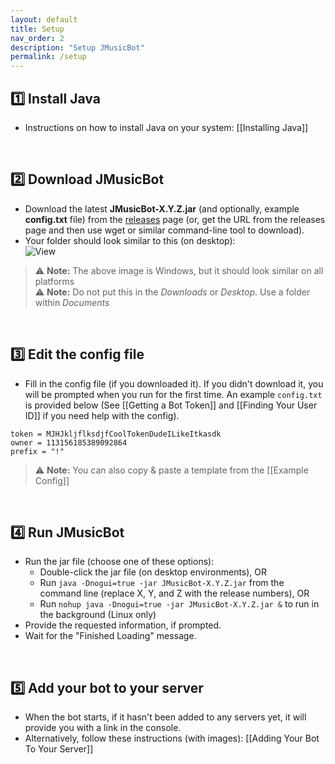 ```yaml
---
layout: default
title: Setup
nav_order: 2
description: "Setup JMusicBot"
permalink: /setup
---
```


## 1️⃣ Install Java
* Instructions on how to install Java on your system: [[Installing Java]]

<br>

## 2️⃣ Download JMusicBot
* Download the latest **JMusicBot-X.Y.Z.jar** (and optionally, example **config.txt** file) from the [releases](https://github.com/jagrosh/MusicBot/releases/latest) page (or, get the URL from the releases page and then use wget or similar command-line tool to download).
* Your folder should look similar to this (on desktop):  
![View](http://i.imgur.com/14x9uDy.png)
> ⚠ **Note:** The above image is Windows, but it should look similar on all platforms  
> ⚠ **Note:** Do not put this in the *Downloads* or *Desktop*. Use a folder within *Documents*

<br>

## 3️⃣ Edit the config file
* Fill in the config file (if you downloaded it). If you didn't download it, you will be prompted when you run for the first time. An example `config.txt` is provided below (See [[Getting a Bot Token]] and [[Finding Your User ID]] if you need help with the config).  
```
token = MJHJkljflksdjfCoolTokenDudeILikeItkasdk
owner = 113156185389092864
prefix = "!"
```
> ⚠ **Note:** You can also copy & paste a template from the [[Example Config]]

<br>

## 4️⃣ Run JMusicBot
* Run the jar file (choose one of these options):
  * Double-click the jar file (on desktop environments), OR
  * Run `java -Dnogui=true -jar JMusicBot-X.Y.Z.jar` from the command line (replace X, Y, and Z with the release numbers), OR
  * Run `nohup java -Dnogui=true -jar JMusicBot-X.Y.Z.jar &` to run in the background (Linux only)
* Provide the requested information, if prompted.
* Wait for the "Finished Loading" message.

<br>

## 5️⃣ Add your bot to your server
* When the bot starts, if it hasn't been added to any servers yet, it will provide you with a link in the console.
* Alternatively, follow these instructions (with images): [[Adding Your Bot To Your Server]]